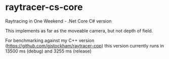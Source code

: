 # raytracer-cs-core
Raytracing in One Weekend - .Net Core C# version

This implements as far as the moveable camera, but not depth of field.

For benchmarking against my C++ version (https://github.com/gjstockham/raytracer-cpp) this version currently runs in 13500 ms (debug) and 3255 ms (release)
